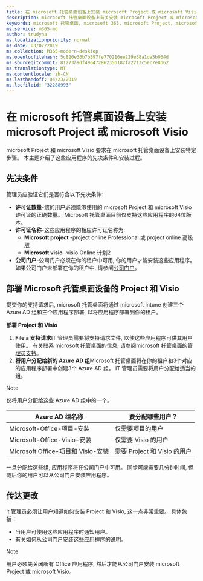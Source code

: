 ```yaml
---
title: 在 microsoft 托管桌面设备上安装 microsoft Project 或 microsoft Visio
description: microsoft 托管桌面设备上有关安装 microsoft Project 或 microsoft Visio 的信息
keywords: microsoft 托管桌面, microsoft 365, microsoft Project, microsoft Visio
ms.service: m365-md
author: trudyha
ms.localizationpriority: normal
ms.date: 03/07/2019
ms.collection: M365-modern-desktop
ms.openlocfilehash: 5c820e36b7b397fe770216ee229e38a1da5b034d
ms.sourcegitcommit: 81273a9df49647286235b187fa2213c5ec7e8b62
ms.translationtype: MT
ms.contentlocale: zh-CN
ms.lasthandoff: 04/23/2019
ms.locfileid: "32288993"
---
```

# <a name="install-microsoft-project-or-microsoft-visio-on-microsoft-managed-desktop-devices"></a>在 microsoft 托管桌面设备上安装 microsoft Project 或 microsoft Visio

microsoft Project 和 microsoft Visio 要求在 microsoft 托管桌面设备上安装特定步骤。 本主题介绍了这些应用程序的先决条件和安装过程。

## <a name="prerequisites"></a>先决条件

管理员应验证它们是否符合以下先决条件:
- **许可证数量**-您的用户必须能够使用的 microsoft Project 和 microsoft Visio 许可证的正确数量。 Microsoft 托管桌面目前仅支持这些应用程序的64位版本。 
- **许可证名称**-这些应用程序的相应许可证名称为:
    - **Microsoft project** -project online Professional 或 project online 高级版
    - **Microsoft visio** -visio Online 计划2
- **公司门户**-公司门户必须在你的租户中可用, 你的用户才能安装这些应用程序。 如果公司门户未部署在你的租户中, 请参阅[公司门户](company-portal.md)。

## <a name="deploy-project-and-visio-for-microsoft-managed-desktop-devices"></a>部署 Microsoft 托管桌面设备的 Project 和 Visio
提交你的支持请求后, microsoft 托管桌面将通过 microsoft Intune 创建三个 Azure AD 组和三个应用程序部署, 以将应用程序部署到你的租户。  

**部署 Project 和 Visio**
1. **File a 支持请求**IT 管理员需要将支持请求文件, 以使这些应用程序可供其用户使用。 有关联系 microsoft 托管桌面的信息, 请参阅[microsoft 托管桌面的管理员支持](../working-with-managed-desktop/admin-support.md)。
2. **将用户分配给新的 Azure AD 组**Microsoft 托管桌面将在你的租户和3个对应的应用程序部署中创建3个 Azure AD 组。 IT 管理员需要将用户分配给适当的组。

>[!NOTE]
>仅将用户分配给这些 Azure AD 组中的一个。 

Azure AD 组名称 | 要分配哪些用户？   
 --- | ---
Microsoft-Office-项目-安装 | 仅需要项目的用户
Microsoft-Office-Visio-安装 | 仅需要 Visio 的用户
Microsoft Office-项目和 Visio-安装 | 需要 Project 和 Visio 的用户

一旦分配给这些组, 应用程序将在公司门户中可用。 同步可能需要几分钟时间, 但随后你的用户可以从公司门户安装应用程序。 

## <a name="communicate-changes"></a>传达更改
it 管理员必须让用户知道如何安装 Project 和 Visio, 这一点非常重要。 具体包括： 
- 当用户可使用这些应用程序时通知用户。 
- 有关如何从公司门户安装这些应用程序的说明。

>[!NOTE]
>用户必须先关闭所有 Office 应用程序, 然后才能从公司门户安装 microsoft Project 或 microsoft Visio。 
